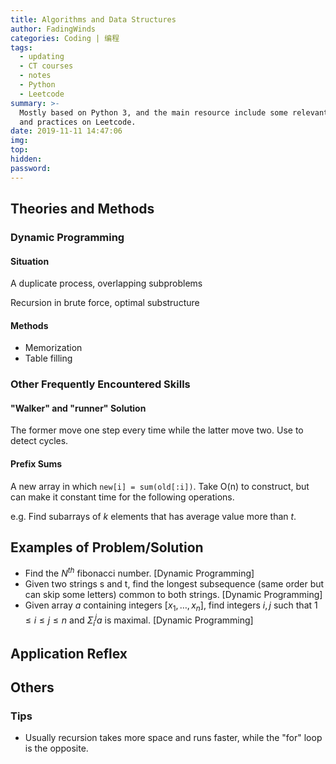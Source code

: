 ```yaml
---
title: Algorithms and Data Structures
author: FadingWinds
categories: Coding | 编程
tags:
  - updating
  - CT courses
  - notes
  - Python
  - Leetcode
summary: >-
  Mostly based on Python 3, and the main resource include some relevant courses
  and practices on Leetcode.
date: 2019-11-11 14:47:06
img:
top:
hidden:
password:
---
```


## Theories and Methods

### Dynamic Programming

#### Situation

A duplicate process, overlapping subproblems

Recursion in brute force, optimal substructure

#### Methods

- Memorization
- Table filling

### Other Frequently Encountered Skills

#### "Walker" and "runner" Solution

The former move one step every time while the latter move two. Use to detect cycles.

#### Prefix Sums

A new array in which `new[i] = sum(old[:i])`. Take O(n) to construct, but can make it constant time for the following operations.

e.g. Find subarrays of $k$ elements that has average value more than $t$.


## Examples of Problem/Solution

- Find the $N^{th}$ fibonacci number. [Dynamic Programming]
- Given two strings s and t, find the longest subsequence (same order but can skip some letters) common to both strings. [Dynamic Programming]
- Given array $a$ containing integers $[x_1, …, x_n]$, find integers $i, j$ such that $1 ≤ i ≤ j ≤ n$ and $\Sigma^{j}_{i}a$ is maximal. [Dynamic Programming]


## Application Reflex

## Others

### Tips

- Usually recursion takes more space and runs faster, while the "for" loop is the opposite.